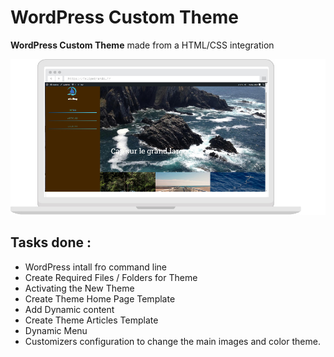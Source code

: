 # WordPress Custom Theme
**WordPress Custom Theme** made from a HTML/CSS integration

!['résultat'](./wp-blog-osailing.jpg)

## Tasks done :
* WordPress intall fro command line
* Create Required Files / Folders for Theme
* Activating the New Theme
* Create Theme Home Page Template
* Add Dynamic content
* Create Theme Articles Template
* Dynamic Menu 
* Customizers configuration to change the main images and color theme.
